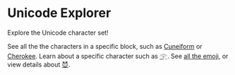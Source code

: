 # Unicode Explorer

<p>Explore the Unicode character set!</p><p>See all the the characters in a specific block, such as <a href="https://weinshel.github.io/unicodeexplorer/#/#/blocks/cuneiform">Cuneiform</a> or <a href="https://weinshel.github.io/unicodeexplorer/#/#/blocks/cherokee">Cherokee</a>. Learn about a specific character such as <a href="https://weinshel.github.io/unicodeexplorer/#/#/characters/77952">𓂀</a>. See <a href="https://weinshel.github.io/unicodeexplorer/#/#/emoji">all the emoji</a>, or view details about <a href="https://weinshel.github.io/unicodeexplorer/#/#/emoji/smiling-face-with-horns">😈</a>.</p>